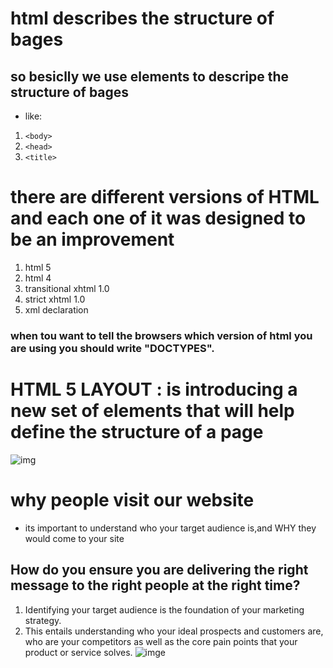 # html describes the structure of bages 
## so besiclly we use elements to descripe the structure of bages
* like: 
1. `<body>`
2. `<head>`
3. `<title>`
# there are different versions of HTML and each one of it was designed to be an improvement 
1. html 5 
2. html 4 
3. transitional xhtml 1.0
4. strict xhtml 1.0 
5. xml declaration 
### when tou want to tell the browsers which version of html you are using you should write "DOCTYPES". 
# HTML 5 LAYOUT : is introducing a new set of elements that will help define the structure of a page 
![img](https://mobile.developer.com/imagesvr_ce/3977/Figure01.png)
# why people visit our website
* its important to understand who your target audience is,and WHY they would come to your site
## How do you ensure you are delivering the right message to the right people at the right time?
1. Identifying your target audience is the foundation of your marketing strategy.
2. This entails understanding who your ideal prospects and customers are, who are your competitors as well as the core pain points that your product or service solves.
![imge](https://cdnwebsite.databox.com/wp-content/uploads/2019/11/25075518/2-min-17-1000x500.png)

